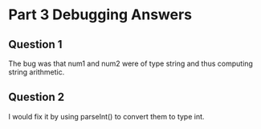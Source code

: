 # Part 3 Debugging Answers
## Question 1
The bug was that num1 and num2 were of type string and thus computing string arithmetic. 
## Question 2
I would fix it by using parseInt() to convert them to type int.
